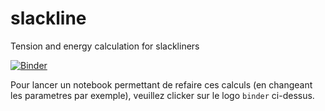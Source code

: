 # slackline
Tension and energy calculation for slackliners

[![Binder](https://mybinder.org/badge_logo.svg)](https://mybinder.org/v2/gh/kif/slackline/HEAD?labpath=Slackline.ipynb)

Pour lancer un notebook permettant de refaire ces calculs (en changeant les parametres par exemple), veuillez clicker sur le logo `binder` ci-dessus.
